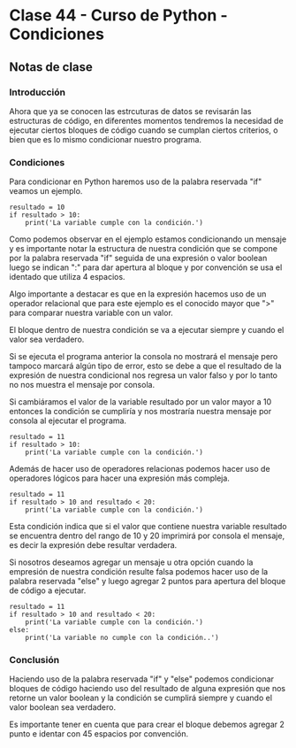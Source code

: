 # Clase 44 - Curso de Python - Condiciones

## Notas de clase

### Introducción

Ahora que ya se conocen las estrcuturas de datos se revisarán las estructuras de código, en diferentes momentos tendremos la necesidad de ejecutar ciertos bloques de código cuando se cumplan ciertos criterios, o bien que es lo mismo condicionar nuestro programa. 

### Condiciones

Para condicionar en Python haremos uso de la palabra reservada "if"  veamos un ejemplo.

```
resultado = 10
if resultado > 10:
    print('La variable cumple con la condición.')
```

Como podemos observar en el ejemplo estamos condicionando un mensaje y es importante notar la estructura de nuestra condición que se compone por la palabra reservada "if" seguida de una expresión o valor boolean luego se indican ":" para dar apertura al bloque y por convención se usa el identado que utiliza 4 espacios.

Algo importante a destacar es que en la expresión hacemos uso de un operador relacional que para este ejemplo es el conocido mayor que ">" para comparar nuestra variable con un valor. 

El bloque dentro de nuestra condición se va a ejecutar siempre y cuando el valor sea verdadero.

Si se ejecuta el programa anterior la consola no mostrará el mensaje pero tampoco marcará algún tipo de error, esto se debe a que el resultado de la expresión de nuestra condicional nos regresa un valor falso y por lo tanto no nos muestra el mensaje por consola.

Si cambiáramos el valor de la variable resultado por un valor mayor a 10 entonces la condición se cumpliría y nos mostraría nuestra mensaje por consola al ejecutar el programa.

```
resultado = 11
if resultado > 10:
    print('La variable cumple con la condición.')
```

Además de hacer uso de operadores relacionas podemos hacer uso de operadores lógicos para hacer una expresión más compleja.

```
resultado = 11
if resultado > 10 and resultado < 20:
    print('La variable cumple con la condición.')
```

Esta condición indica que si el valor que contiene nuestra variable resultado se encuentra dentro del rango de 10 y 20 imprimirá por consola el mensaje, es decir la expresión debe resultar verdadera.

Si nosotros deseamos agregar un mensaje u otra opción cuando la empresión de nuestra condición resulte falsa podemos hacer uso de la palabra reservada "else" y luego agregar 2 puntos para apertura del bloque de código a ejecutar.

```
resultado = 11
if resultado > 10 and resultado < 20:
    print('La variable cumple con la condición.')
else:
    print('La variable no cumple con la condición..')
```

### Conclusión 

Haciendo uso de la palabra reservada "if" y "else" podemos condicionar bloques de código haciendo uso del resultado de alguna expresión que nos retorne un valor boolean y la condición se cumplirá siempre y cuando el valor boolean sea verdadero.

Es importante tener en cuenta que para crear el bloque debemos agregar 2 punto e identar con 45 espacios por convención.
